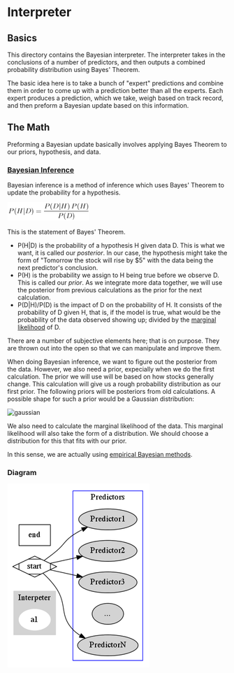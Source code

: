 # Interpreter

## Basics

This directory contains the Bayesian interpreter. The interpreter takes in the conclusions of a number of predictors, and then outputs a combined probability distribution using Bayes' Theorem.

The basic idea here is to take a bunch of "expert" predictions and combine them in order to come up with a prediction better than all the experts. Each expert produces a prediction, which we take, weigh based on track record, and then preform a Bayesian update based on this information.

## The Math

Preforming a Bayesian update basically involves applying Bayes Theorem to our priors, hypothesis, and data.

### [Bayesian Inference](http://en.wikipedia.org/wiki/Bayesian_inference)

Bayesian inference is a method of inference which uses Bayes' Theorem to update the probability for a hypothesis.

![bayes theorem](bayes.png)

This is the statement of Bayes' Theorem. 
* P(H|D) is the probability of a hypothesis H given data D. This is what we want, it is called our *posterior*. In our case, the hypothesis might take the form of "Tomorrow the stock will rise by $5" with the data being the next predictor's conclusion.
* P(H) is the probability we assign to H being true before we observe D. This is called our *prior*. As we integrate more data together, we will use the posterior from previous calculations as the prior for the next calculation.
* P(D|H)/P(D) is the impact of D on the probability of H. It consists of the probability of D given H, that is, if the model is true, what would be the probability of the data observed showing up; divided by the [marginal likelihood](http://en.wikipedia.org/wiki/Marginal_likelihood) of D.

There are a number of subjective elements here; that is on purpose. They are thrown out into the open so that we can manipulate and improve them.

When doing Bayesian inference, we want to figure out the posterior from the data. However, we also need a prior, expecially when we do the first calculation. The prior we will use will be based on how stocks generally change. This calculation will give us a rough probability distribution as our first prior. The following priors will be posteriors from old calculations. A possible shape for such a prior would be a Gaussian distribution:

![gaussian](http://www4f.wolframalpha.com/Calculate/MSP/MSP231421b81e97gh3i021h00002i967i7b86614edc?MSPStoreType=image/gif&s=23&w=311.&h=123.&cdf=RangeControl)

We also need to calculate the marginal likelihood of the data. This marginal likelihood will also take the form of a distribution. We should choose a distribution for this that fits with our prior.

In this sense, we are actually using [empirical Bayesian methods](http://en.wikipedia.org/wiki/Empirical_Bayes_method).

### Diagram

![diagram](diagram.png)
